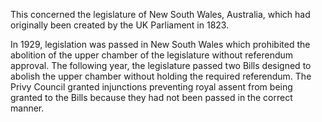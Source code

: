 This concerned the legislature of New South Wales, Australia, which had originally been created by the UK Parliament in 1823.

In 1929, legislation was passed in New South Wales which prohibited the abolition of the upper chamber of the legislature without referendum approval. The following year, the legislature passed two Bills designed to abolish the upper chamber without holding the required referendum. The Privy Council granted injunctions preventing royal assent from being granted to the Bills because they had not been passed in the correct manner.
